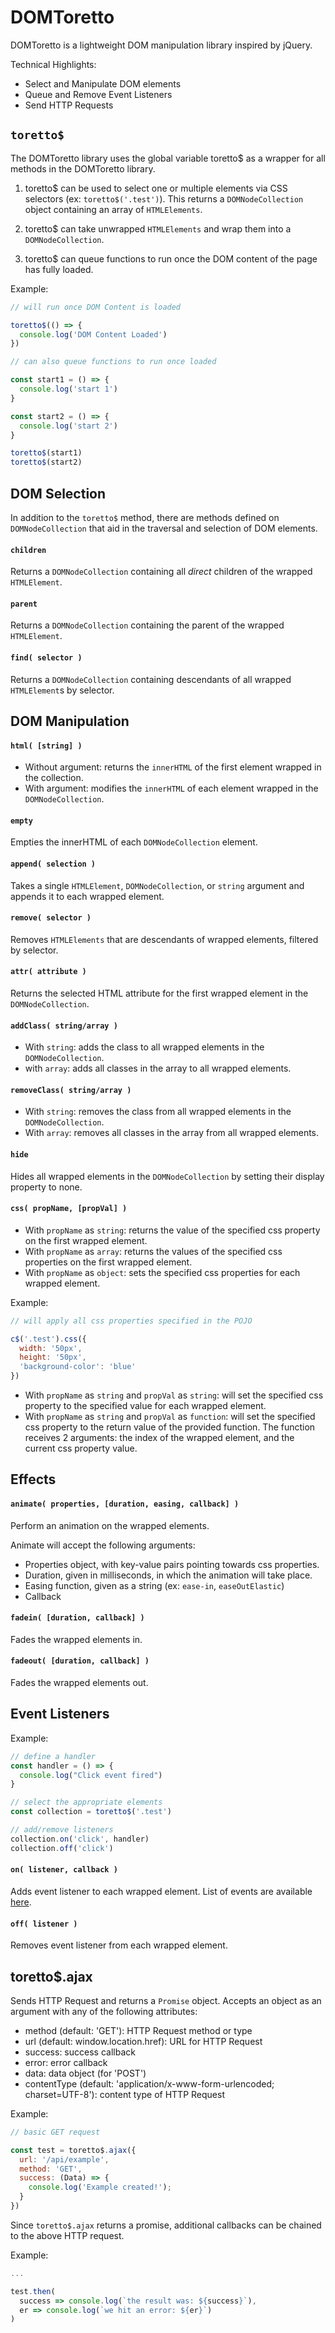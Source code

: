 # DOMToretto
DOMToretto is a lightweight DOM manipulation library inspired by jQuery. 

Technical Highlights:
* Select and Manipulate DOM elements
* Queue and Remove Event Listeners
* Send HTTP Requests

## `toretto$`
The DOMToretto library uses the global variable toretto$ as a wrapper for all methods in the DOMToretto library.  

1. toretto$ can be used to select one or multiple elements via CSS selectors (ex: `toretto$('.test')`).  This returns a `DOMNodeCollection` object containing an array of `HTMLElements`.  

2. toretto$ can take unwrapped `HTMLElements` and wrap them into a `DOMNodeCollection`.

3. toretto$ can queue functions to run once the DOM content of the page has fully loaded.  

Example:
```javascript
// will run once DOM Content is loaded

toretto$(() => {
  console.log('DOM Content Loaded')
})

// can also queue functions to run once loaded

const start1 = () => {
  console.log('start 1')
}

const start2 = () => {
  console.log('start 2')
}

toretto$(start1)
toretto$(start2)
```

## DOM Selection
In addition to the `toretto$` method, there are methods defined on `DOMNodeCollection` that aid in the traversal and selection of DOM elements.  

#### `children`
Returns a `DOMNodeCollection` containing all *direct* children of the wrapped `HTMLElement`.  

#### `parent`
Returns a `DOMNodeCollection` containing the parent of the wrapped `HTMLElement`.

#### `find( selector )`
Returns a `DOMNodeCollection` containing descendants of all wrapped `HTMLElement`s by selector.

## DOM Manipulation

#### `html( [string] )`

* Without argument: returns the `innerHTML` of the first element wrapped in the collection.
* With argument: modifies the `innerHTML` of each element wrapped in the `DOMNodeCollection`.

#### `empty`

Empties the innerHTML of each `DOMNodeCollection` element.

#### `append( selection )`

Takes a single `HTMLElement`, `DOMNodeCollection`, or `string` argument and appends it to each wrapped element.

#### `remove( selector )`

Removes `HTMLElements` that are descendants of wrapped elements, filtered by selector.

#### `attr( attribute )`

Returns the selected HTML attribute for the first wrapped element in the `DOMNodeCollection`.

#### `addClass( string/array )`

* With `string`: adds the class to all wrapped elements in the `DOMNodeCollection`.
* with `array`: adds all classes in the array to all wrapped elements.

#### `removeClass( string/array )`

* With `string`: removes the class from all wrapped elements in the `DOMNodeCollection`.
* With `array`: removes all classes in the array from all wrapped elements.

#### `hide`

Hides all wrapped elements in the `DOMNodeCollection` by setting their display property to none.

#### `css( propName, [propVal] )`

* With `propName` as `string`: returns the value of the specified css property on the first wrapped element.
* With `propName` as `array`: returns the values of the specified css properties on the first wrapped element.
* With `propName` as `object`: sets the specified css properties for each wrapped element.

Example:
```javascript
// will apply all css properties specified in the POJO

c$('.test').css({
  width: '50px',
  height: '50px',
  'background-color': 'blue'
})
```

* With `propName` as `string` and `propVal` as `string`: will set the specified css property to the specified value for each wrapped element.
* With `propName` as `string` and `propVal` as `function`: will set the specified css property to the return value of the provided function.  The function receives 2 arguments: the index of the wrapped element, and the current css property value.

## Effects

#### `animate( properties, [duration, easing, callback] )`

Perform an animation on the wrapped elements.

Animate will accept the following arguments:
* Properties object, with key-value pairs pointing towards css properties.
* Duration, given in milliseconds, in which the animation will take place.
* Easing function, given as a string (ex: `ease-in`, `easeOutElastic`)
* Callback

#### `fadein( [duration, callback] )`

Fades the wrapped elements in.

#### `fadeout( [duration, callback] )`

Fades the wrapped elements out.

## Event Listeners

Example:
```javascript
// define a handler
const handler = () => {
  console.log("Click event fired")
}

// select the appropriate elements
const collection = toretto$('.test')

// add/remove listeners
collection.on('click', handler)
collection.off('click')
```

#### `on( listener, callback )`

Adds event listener to each wrapped element.  List of events are available [here](https://developer.mozilla.org/en-US/docs/Web/Events).

#### `off( listener )`

Removes event listener from each wrapped element.

## toretto$.ajax

Sends HTTP Request and returns a `Promise` object.  Accepts an object as an argument with any of the following attributes:
  * method (default: 'GET'): HTTP Request method or type
  * url (default: window.location.href): URL for HTTP Request
  * success: success callback
  * error: error callback
  * data: data object (for 'POST')
  * contentType (default: 'application/x-www-form-urlencoded; charset=UTF-8'): content type of HTTP Request

Example:
```javascript
// basic GET request

const test = toretto$.ajax({
  url: '/api/example',
  method: 'GET',
  success: (Data) => {
    console.log('Example created!');
  }
})
```

Since `toretto$.ajax` returns a promise, additional callbacks can be chained to the above HTTP request.

Example:
```javascript
...

test.then(
  success => console.log(`the result was: ${success}`),
  er => console.log(`we hit an error: ${er}`)
)
```